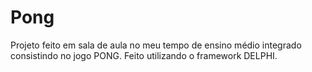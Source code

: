 # Pong
Projeto feito em sala de aula no meu tempo de ensino médio integrado consistindo no jogo PONG.
Feito utilizando o framework DELPHI.
